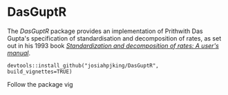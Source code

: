 # DasGuptR  

The _DasGuptR_ package provides an implementation of Prithwith Das Gupta's specification of 
standardisation and decomposition of rates, as set out in his 1993 book _[Standardization and decomposition of rates: A user's manual](https://babel.hathitrust.org/cgi/pt?id=osu.32437011198450)_.   


```  
devtools::install_github("josiahpjking/DasGuptR", build_vignettes=TRUE)  
```

Follow the package vig
